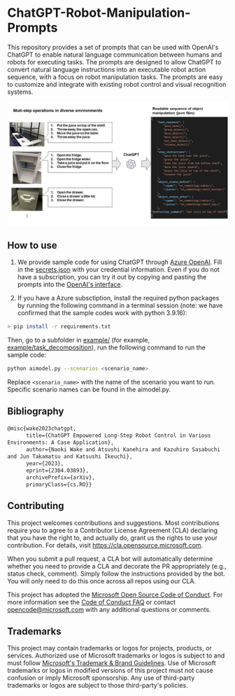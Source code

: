 # ChatGPT-Robot-Manipulation-Prompts

This repository provides a set of prompts that can be used with OpenAI's ChatGPT to enable natural language communication between humans and robots for executing tasks. The prompts are designed to allow ChatGPT to convert natural language instructions into an executable robot action sequence, with a focus on robot manipulation tasks. The prompts are easy to customize and integrate with existing robot control and visual recognition systems.


![overview](./img/overview.jpg)
## How to use
1. We provide sample code for using ChatGPT through [Azure OpenAI](https://learn.microsoft.com/en-us/azure/cognitive-services/openai/overview). Fill in the [secrets.json](./secrets.json) with your credential information. Even if you do not have a subscription, you can try it out by copying and pasting the prompts into the [OpenAI's interface](https://chat.openai.com/).

2. If you have a Azure subsctiption, install the required python packages by running the following command in a terminal session (note: we have confirmed that the sample codes work with python 3.9.16):
```bash
> pip install -r requirements.txt
```
Then, go to a subfolder in [example/](./example) (for example, [example/task_decomposition](./example/task_decomposition)), run the following command to run the sample code:
```bash
python aimodel.py --scenarios <scenario_name>
```
Replace `<scenario_name>` with the name of the scenario you want to run. Specific scenario names can be found in the aimodel.py.

## Bibliography
```
@misc{wake2023chatgpt,
      title={ChatGPT Empowered Long-Step Robot Control in Various Environments: A Case Application}, 
      author={Naoki Wake and Atsushi Kanehira and Kazuhiro Sasabuchi and Jun Takamatsu and Katsushi Ikeuchi},
      year={2023},
      eprint={2304.03893},
      archivePrefix={arXiv},
      primaryClass={cs.RO}}
```

## Contributing

This project welcomes contributions and suggestions.  Most contributions require you to agree to a
Contributor License Agreement (CLA) declaring that you have the right to, and actually do, grant us
the rights to use your contribution. For details, visit https://cla.opensource.microsoft.com.

When you submit a pull request, a CLA bot will automatically determine whether you need to provide
a CLA and decorate the PR appropriately (e.g., status check, comment). Simply follow the instructions
provided by the bot. You will only need to do this once across all repos using our CLA.

This project has adopted the [Microsoft Open Source Code of Conduct](https://opensource.microsoft.com/codeofconduct/).
For more information see the [Code of Conduct FAQ](https://opensource.microsoft.com/codeofconduct/faq/) or
contact [opencode@microsoft.com](mailto:opencode@microsoft.com) with any additional questions or comments.

## Trademarks

This project may contain trademarks or logos for projects, products, or services. Authorized use of Microsoft 
trademarks or logos is subject to and must follow 
[Microsoft's Trademark & Brand Guidelines](https://www.microsoft.com/en-us/legal/intellectualproperty/trademarks/usage/general).
Use of Microsoft trademarks or logos in modified versions of this project must not cause confusion or imply Microsoft sponsorship.
Any use of third-party trademarks or logos are subject to those third-party's policies.
